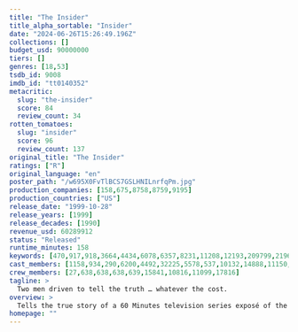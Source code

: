 ```yaml
---
title: "The Insider"
title_alpha_sortable: "Insider"
date: "2024-06-26T15:26:49.196Z"
collections: []
budget_usd: 90000000
tiers: []
genres: [18,53]
tsdb_id: 9008
imdb_id: "tt0140352"
metacritic:
  slug: "the-insider"
  score: 84
  review_count: 34
rotten_tomatoes:
  slug: "insider"
  score: 96
  review_count: 137
original_title: "The Insider"
ratings: ["R"]
original_language: "en"
poster_path: "/w695X0FvTlBCS7GSLHNILnrfqPm.jpg"
production_companies: [158,675,8758,8759,9195]
production_countries: ["US"]
release_date: "1999-10-28"
release_years: [1999]
release_decades: [1990]
revenue_usd: 60289912
status: "Released"
runtime_minutes: 158
keywords: [470,917,918,3664,4434,6078,6357,8231,11208,12193,209799,219681,222517,254459]
cast_members: [1158,934,290,6200,4492,32225,5578,537,10132,14888,11150,5658,9626,71266,15674,61153,7248,57991,33654]
crew_members: [27,638,638,638,639,15841,10816,11099,17816]
tagline: >
  Two men driven to tell the truth … whatever the cost.
overview: >
  Tells the true story of a 60 Minutes television series exposé of the tobacco industry, as seen through the eyes of a real tobacco executive, Jeffrey Wigand.
homepage: ""
---
```

